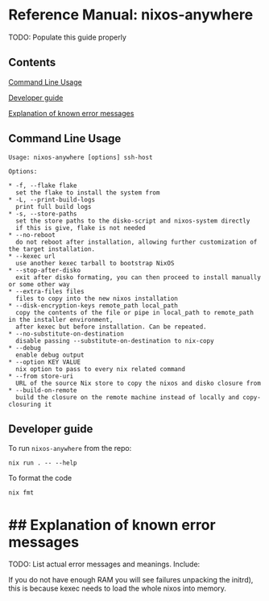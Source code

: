 # Reference Manual: nixos-anywhere

TODO: Populate this guide properly

## Contents

[Command Line Usage](developer-guide)

[Developer guide](developer-guide)

[Explanation of known error messages](explanation-of-known-error-messages)

## Command Line Usage

```
Usage: nixos-anywhere [options] ssh-host

Options:

* -f, --flake flake
  set the flake to install the system from
* -L, --print-build-logs
  print full build logs
* -s, --store-paths
  set the store paths to the disko-script and nixos-system directly
  if this is give, flake is not needed
* --no-reboot
  do not reboot after installation, allowing further customization of the target installation.
* --kexec url
  use another kexec tarball to bootstrap NixOS
* --stop-after-disko
  exit after disko formating, you can then proceed to install manually or some other way
* --extra-files files
  files to copy into the new nixos installation
* --disk-encryption-keys remote_path local_path
  copy the contents of the file or pipe in local_path to remote_path in the installer environment,
  after kexec but before installation. Can be repeated.
* --no-substitute-on-destination
  disable passing --substitute-on-destination to nix-copy
* --debug
  enable debug output
* --option KEY VALUE
  nix option to pass to every nix related command
* --from store-uri
  URL of the source Nix store to copy the nixos and disko closure from
* --build-on-remote
  build the closure on the remote machine instead of locally and copy-closuring it
```

## Developer guide

To run `nixos-anywhere` from the repo:

```shell
nix run . -- --help
```

To format the code

```shell
nix fmt
```

# ## Explanation of known error messages

TODO: List actual error messages and meanings. Include:

If you do not have enough RAM you will see failures unpacking the initrd), this is because kexec needs to load the whole nixos into memory.
